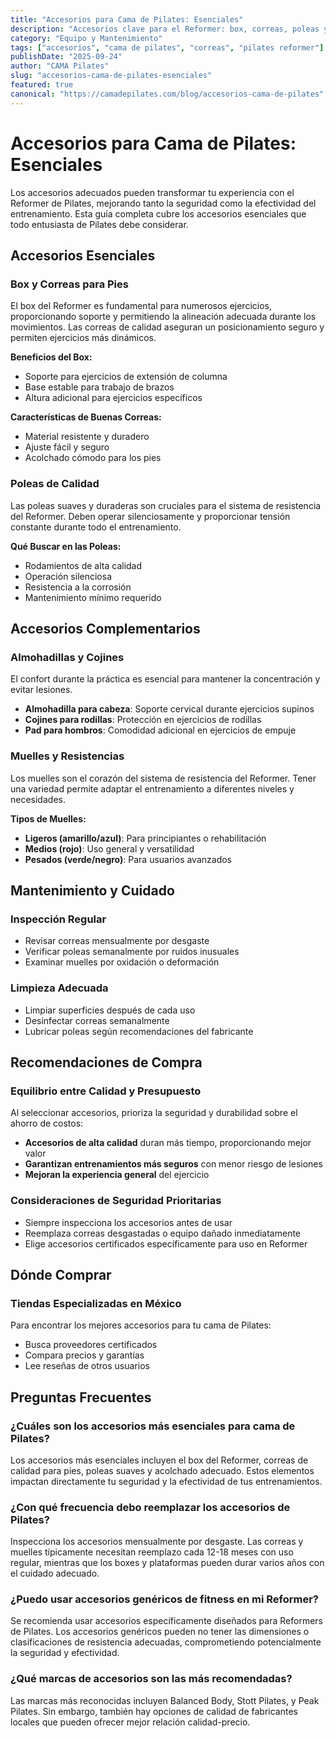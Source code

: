 ```yaml
---
title: "Accesorios para Cama de Pilates: Esenciales"
description: "Accesorios clave para el Reformer: box, correas, poleas y recomendaciones para mejorar tu práctica."
category: "Equipo y Mantenimiento"
tags: ["accesorios", "cama de pilates", "correas", "pilates reformer"]
publishDate: "2025-09-24"
author: "CAMA Pilates"
slug: "accesorios-cama-de-pilates-esenciales"
featured: true
canonical: "https://camadepilates.com/blog/accesorios-cama-de-pilates"
---
```

 
# Accesorios para Cama de Pilates: Esenciales

Los accesorios adecuados pueden transformar tu experiencia con el Reformer de Pilates, mejorando tanto la seguridad como la efectividad del entrenamiento. Esta guía completa cubre los accesorios esenciales que todo entusiasta de Pilates debe considerar.

## Accesorios Esenciales

### Box y Correas para Pies

El box del Reformer es fundamental para numerosos ejercicios, proporcionando soporte y permitiendo la alineación adecuada durante los movimientos. Las correas de calidad aseguran un posicionamiento seguro y permiten ejercicios más dinámicos.

**Beneficios del Box:**
- Soporte para ejercicios de extensión de columna
- Base estable para trabajo de brazos
- Altura adicional para ejercicios específicos

**Características de Buenas Correas:**
- Material resistente y duradero
- Ajuste fácil y seguro
- Acolchado cómodo para los pies

### Poleas de Calidad

Las poleas suaves y duraderas son cruciales para el sistema de resistencia del Reformer. Deben operar silenciosamente y proporcionar tensión constante durante todo el entrenamiento.

**Qué Buscar en las Poleas:**
- Rodamientos de alta calidad
- Operación silenciosa
- Resistencia a la corrosión
- Mantenimiento mínimo requerido

## Accesorios Complementarios

### Almohadillas y Cojines

El confort durante la práctica es esencial para mantener la concentración y evitar lesiones.

- **Almohadilla para cabeza**: Soporte cervical durante ejercicios supinos
- **Cojines para rodillas**: Protección en ejercicios de rodillas
- **Pad para hombros**: Comodidad adicional en ejercicios de empuje

### Muelles y Resistencias

Los muelles son el corazón del sistema de resistencia del Reformer. Tener una variedad permite adaptar el entrenamiento a diferentes niveles y necesidades.

**Tipos de Muelles:**
- **Ligeros (amarillo/azul)**: Para principiantes o rehabilitación
- **Medios (rojo)**: Uso general y versatilidad
- **Pesados (verde/negro)**: Para usuarios avanzados

## Mantenimiento y Cuidado

### Inspección Regular

- Revisar correas mensualmente por desgaste
- Verificar poleas semanalmente por ruidos inusuales
- Examinar muelles por oxidación o deformación

### Limpieza Adecuada

- Limpiar superficies después de cada uso
- Desinfectar correas semanalmente
- Lubricar poleas según recomendaciones del fabricante

## Recomendaciones de Compra

### Equilibrio entre Calidad y Presupuesto

Al seleccionar accesorios, prioriza la seguridad y durabilidad sobre el ahorro de costos:

- **Accesorios de alta calidad** duran más tiempo, proporcionando mejor valor
- **Garantizan entrenamientos más seguros** con menor riesgo de lesiones
- **Mejoran la experiencia general** del ejercicio

### Consideraciones de Seguridad Prioritarias

- Siempre inspecciona los accesorios antes de usar
- Reemplaza correas desgastadas o equipo dañado inmediatamente
- Elige accesorios certificados específicamente para uso en Reformer

## Dónde Comprar

### Tiendas Especializadas en México

Para encontrar los mejores accesorios para tu cama de Pilates:
- Busca proveedores certificados
- Compara precios y garantías
- Lee reseñas de otros usuarios

## Preguntas Frecuentes

### ¿Cuáles son los accesorios más esenciales para cama de Pilates?

Los accesorios más esenciales incluyen el box del Reformer, correas de calidad para pies, poleas suaves y acolchado adecuado. Estos elementos impactan directamente tu seguridad y la efectividad de tus entrenamientos.

### ¿Con qué frecuencia debo reemplazar los accesorios de Pilates?

Inspecciona los accesorios mensualmente por desgaste. Las correas y muelles típicamente necesitan reemplazo cada 12-18 meses con uso regular, mientras que los boxes y plataformas pueden durar varios años con el cuidado adecuado.

### ¿Puedo usar accesorios genéricos de fitness en mi Reformer?

Se recomienda usar accesorios específicamente diseñados para Reformers de Pilates. Los accesorios genéricos pueden no tener las dimensiones o clasificaciones de resistencia adecuadas, comprometiendo potencialmente la seguridad y efectividad.

### ¿Qué marcas de accesorios son las más recomendadas?

Las marcas más reconocidas incluyen Balanced Body, Stott Pilates, y Peak Pilates. Sin embargo, también hay opciones de calidad de fabricantes locales que pueden ofrecer mejor relación calidad-precio.
